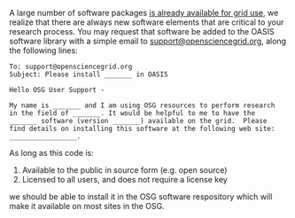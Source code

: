 [title]: - "Requesting a Software"

A large number of software packages [is already available for grid use][catalog],
we realize that there are always new software elements that are
critical to your research process.  You may request that software
be added to the OASIS software library with a simple email to
[support@opensciencegrid.org][support], along the following lines:

[catalog]: 5000634397
[support]: mailto:support@opensciencegrid.org?subject=Please%20install%20_______%20in%20OASIS

	
	To: support@opensciencegrid.org
	Subject: Please install _______ in OASIS
	
	Hello OSG User Support -
	
	My name is _______ and I am using OSG resources to perform research
	in the field of _______. It would be helpful to me to have the
	_______ software (version _______) available on the grid.  Please
	find details on installing this software at the following web site:
	_________________.


As long as this code is:

1. Available to the public in source form (e.g. open source)
2. Licensed to all users, and does not require a license key

we should be able to install it in the OSG software respository which will make it available on most sites in the OSG.
